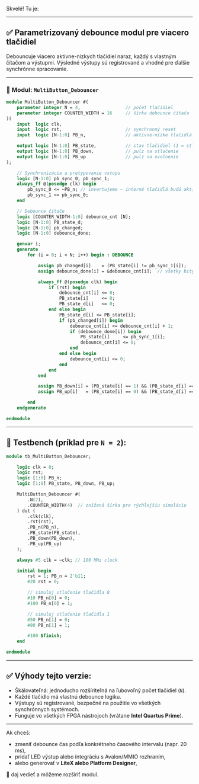 Skvelé! Tu je:

---

## ✅ **Parametrizovaný debounce modul pre viacero tlačidiel**

Debouncuje viacero aktívne-nízkych tlačidiel naraz, každý s vlastným čítačom a výstupmi. Výsledné výstupy sú registrované a vhodné pre ďalšie synchrónne spracovanie.

---

### 🔧 **Modul: `MultiButton_Debouncer`**

```systemverilog
module MultiButton_Debouncer #(
    parameter integer N = 4,                 // počet tlačidiel
    parameter integer COUNTER_WIDTH = 16     // šírka debounce čítača
)(
    input  logic clk,
    input  logic rst,                        // synchronný reset
    input  logic [N-1:0] PB_n,               // aktívne-nízke tlačidlá (glitchy)

    output logic [N-1:0] PB_state,           // stav tlačidiel (1 = stlačené)
    output logic [N-1:0] PB_down,            // pulz na stlačenie
    output logic [N-1:0] PB_up               // pulz na uvoľnenie
);

    // Synchronizácia a pretypovanie vstupu
    logic [N-1:0] pb_sync_0, pb_sync_1;
    always_ff @(posedge clk) begin
        pb_sync_0 <= ~PB_n; // invertujeme – interné tlačidlá budú aktívne-vysoké
        pb_sync_1 <= pb_sync_0;
    end

    // Debounce čítače
    logic [COUNTER_WIDTH-1:0] debounce_cnt [N];
    logic [N-1:0] PB_state_d;
    logic [N-1:0] pb_changed;
    logic [N-1:0] debounce_done;

    genvar i;
    generate
        for (i = 0; i < N; i++) begin : DEBOUNCE

            assign pb_changed[i]    = (PB_state[i] != pb_sync_1[i]);
            assign debounce_done[i] = &debounce_cnt[i];  // všetky bity = 1

            always_ff @(posedge clk) begin
                if (rst) begin
                    debounce_cnt[i] <= 0;
                    PB_state[i]     <= 0;
                    PB_state_d[i]   <= 0;
                end else begin
                    PB_state_d[i] <= PB_state[i];
                    if (pb_changed[i]) begin
                        debounce_cnt[i] <= debounce_cnt[i] + 1;
                        if (debounce_done[i]) begin
                            PB_state[i]     <= pb_sync_1[i];
                            debounce_cnt[i] <= 0;
                        end
                    end else begin
                        debounce_cnt[i] <= 0;
                    end
                end
            end

            assign PB_down[i] = (PB_state[i] == 1) && (PB_state_d[i] == 0);
            assign PB_up[i]   = (PB_state[i] == 0) && (PB_state_d[i] == 1);

        end
    endgenerate

endmodule
```

---

## 🧪 **Testbench (príklad pre `N = 2`):**

```systemverilog
module tb_MultiButton_Debouncer;

    logic clk = 0;
    logic rst;
    logic [1:0] PB_n;
    logic [1:0] PB_state, PB_down, PB_up;

    MultiButton_Debouncer #(
        .N(2),
        .COUNTER_WIDTH(4)  // znížená šírka pre rýchlejšiu simuláciu
    ) dut (
        .clk(clk),
        .rst(rst),
        .PB_n(PB_n),
        .PB_state(PB_state),
        .PB_down(PB_down),
        .PB_up(PB_up)
    );

    always #5 clk = ~clk; // 100 MHz clock

    initial begin
        rst = 1; PB_n = 2'b11;
        #20 rst = 0;

        // simuluj stlačenie tlačidla 0
        #10 PB_n[0] = 0;
        #100 PB_n[0] = 1;

        // simuluj stlačenie tlačidla 1
        #50 PB_n[1] = 0;
        #80 PB_n[1] = 1;

        #100 $finish;
    end

endmodule
```

---

## ✅ **Výhody tejto verzie:**

* Škálovateľná: jednoducho rozšíriteľná na ľubovoľný počet tlačidiel (`N`).
* Každé tlačidlo má vlastnú debounce logiku.
* Výstupy sú registrované, bezpečné na použitie vo všetkých synchrónnych systémoch.
* Funguje vo všetkých FPGA nástrojoch (vrátane **Intel Quartus Prime**).

---

Ak chceš:

* zmeniť debounce čas podľa konkrétneho časového intervalu (napr. 20 ms),
* pridať LED výstup alebo integráciu s Avalon/MMIO rozhraním,
* alebo generovať v **LiteX alebo Platform Designer**,

📩 daj vedieť a môžeme rozšíriť modul.
